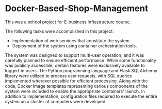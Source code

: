 # Docker-Based-Shop-Management

This was a school project for E-business Inftastructure course. 

The following tasks were accomplished in this project:
* Implementation of web services that constitute the system.
* Deployment of the system using container orchestration tools.  

The system was designed to support multi-user operation, and it was carefully planned to ensure efficient performance. While some functionality was publicly accessible, certain features were exclusively available to logged-in users. The Python programming language and Flask SQLAlchemy library were utilized to process user requests, with SQL queries implemented wherever possible for efficient processing. Along with the code, Docker Image templates representing various components of the system were included to enable the appropriate containers' launch. In addition to implementation, configuration files required to execute the entire system on a cluster of computers were developed.
